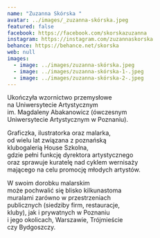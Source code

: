 ```yaml
---
name: "Zuzanna Skórska "
avatar: ../images/_zuzanna-skórska.jpeg
featured: false
facebook: https://facebook.com/skorskazuzanna
instagram: https://instagram.com/zuzannaskorska
behance: https://behance.net/skorska
web: null
images:
  - image: ../images/zuzanna-skórska.jpeg
  - image: ../images/zuzanna-skórska-1-.jpeg
  - image: ../images/zuzanna-skórska-2-.jpeg
---
```

Ukończyła wzornictwo przemysłowe\
na Uniwersytecie Artystycznym\
im. Magdaleny Abakanowicz (ówczesnym\
Uniwersytecie Artystycznym w Poznaniu).

Graficzka, ilustratorka oraz malarka,\
od wielu lat związana z poznańską\
klubogalerią House Szkolna,\
gdzie pełni funkcję dyrektora artystycznego\
oraz sprawuje kuratelę nad cyklem wernisaży\
mającego na celu promocję młodych artystów. 

W swoim dorobku malarskim\
może pochwalić się blisko kilkunastoma\
muralami zarówno w przestrzeniach \
publicznych (siedziby firm, restauracje,\
kluby), jak i prywatnych w Poznaniu\
i jego okolicach, Warszawie, Trójmieście\
czy Bydgoszczy.
